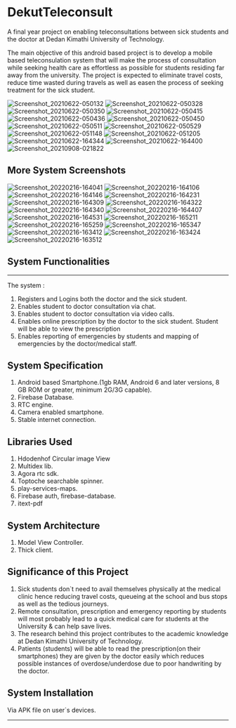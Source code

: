 # DekutTeleconsult
A final year project on enabling teleconsultations between sick students and the doctor at Dedan Kimathi University of Technology. 

The main objective of this android based project is to develop a mobile based teleconsulation system that will make the process of consultation while seeking health care as effortless as possible for students residing far away from the university.
The project is expected to eliminate travel costs, reduce time wasted during travels as well as easen the process of seeking treatment for the sick student.

![Screenshot_20210622-050132](https://user-images.githubusercontent.com/44303544/154270512-917511df-abb7-49e5-932f-6d5150c4bf1b.png)
![Screenshot_20210622-050328](https://user-images.githubusercontent.com/44303544/154270516-27014d12-d480-4469-a179-9a2e5abbcb02.png)
![Screenshot_20210622-050350](https://user-images.githubusercontent.com/44303544/154270530-abcd467d-aa81-401e-9290-3526daa99492.png)
![Screenshot_20210622-050415](https://user-images.githubusercontent.com/44303544/154270546-9e21ce05-e591-42cb-aed0-d7651933d63a.png)
![Screenshot_20210622-050436](https://user-images.githubusercontent.com/44303544/154270559-d1427646-4c5e-43fe-bbc8-4e98a9732d2d.png)
![Screenshot_20210622-050450](https://user-images.githubusercontent.com/44303544/154270564-86a9273c-788f-4654-b268-6f45ed71a68e.png)
![Screenshot_20210622-050511](https://user-images.githubusercontent.com/44303544/154270569-3ed154d2-91bc-4692-b076-549ea5d099df.png)
![Screenshot_20210622-050529](https://user-images.githubusercontent.com/44303544/154270415-17af30ac-27e7-4810-8b58-15af11d545c2.png)
![Screenshot_20210622-051148](https://user-images.githubusercontent.com/44303544/154270486-58cffd23-bf1e-4d42-8f1b-04ef561ba3fa.png)
![Screenshot_20210622-051205](https://user-images.githubusercontent.com/44303544/154270492-f7abde6c-2401-4c9c-8cbf-560c1d8f0531.png)
![Screenshot_20210622-164344](https://user-images.githubusercontent.com/44303544/154270497-10d0f143-a2aa-4ab1-b549-19a8a3f4a7c8.png)
![Screenshot_20210622-164400](https://user-images.githubusercontent.com/44303544/154270505-5253df04-db8a-4027-a406-0544dadf3dcb.png)
![Screenshot_20210908-021822](https://user-images.githubusercontent.com/44303544/154274442-3c58eda7-a915-4b28-afdc-b6f428d872af.png)


## More System Screenshots
![Screenshot_20220216-164041](https://user-images.githubusercontent.com/44303544/154287088-1e68391e-18c8-41c7-ac5e-cc8aebb46e44.png)
![Screenshot_20220216-164106](https://user-images.githubusercontent.com/44303544/154287094-f6b186da-6a03-4665-b3fd-442b826513cd.png)
![Screenshot_20220216-164146](https://user-images.githubusercontent.com/44303544/154287100-31a7d974-7ae1-402d-b1f1-bd557120645d.png)
![Screenshot_20220216-164231](https://user-images.githubusercontent.com/44303544/154287104-1de11f70-b11d-4ac6-a808-770582f41f8a.png)
![Screenshot_20220216-164309](https://user-images.githubusercontent.com/44303544/154287109-f3e9c154-5bea-4d99-9041-113c46f859c1.png)
![Screenshot_20220216-164322](https://user-images.githubusercontent.com/44303544/154287116-64c0598c-bed8-4b5a-9684-194d3b9af194.png)
![Screenshot_20220216-164340](https://user-images.githubusercontent.com/44303544/154287118-bc5463ea-a1b3-4414-ab13-86a5f5a9bed9.png)
![Screenshot_20220216-164407](https://user-images.githubusercontent.com/44303544/154287121-f6e5e0f1-4886-4ad8-9262-d9f34c1483b8.png)
![Screenshot_20220216-164531](https://user-images.githubusercontent.com/44303544/154287123-44b06145-6f0b-414f-898f-9fbbe19dce49.png)
![Screenshot_20220216-165211](https://user-images.githubusercontent.com/44303544/154287127-939368f2-92f5-4c0c-a4a6-073e94c4d01b.png)
![Screenshot_20220216-165259](https://user-images.githubusercontent.com/44303544/154287132-0e47a466-d4b4-47f6-86f9-6af165a6f98d.png)
![Screenshot_20220216-165347](https://user-images.githubusercontent.com/44303544/154287134-f91d7b4a-59a3-4995-81fe-ef57a9dd599f.png)
![Screenshot_20220216-163412](https://user-images.githubusercontent.com/44303544/154287138-44545031-9fa5-4b7a-b36a-baca24d12d69.png)
![Screenshot_20220216-163424](https://user-images.githubusercontent.com/44303544/154287139-59d58e9c-7513-4ca6-8181-096c2f2abf9e.png)
![Screenshot_20220216-163512](https://user-images.githubusercontent.com/44303544/154287080-8cfffa45-7624-4c88-9726-7170564e51d0.png)



## System Functionalities
---
The system :
1. Registers and Logins both the doctor and the sick student.
2. Enables student to doctor consultation via chat. 
3. Enables student to doctor consultation via video calls.
4. Enables online prescription by the doctor to the sick student. Student will be able to view the prescription
5. Enables reporting of emergencies by students and mapping of emergencies by the doctor/medical staff.

## System Specification
1. Android based Smartphone.(1gb RAM, Android 6 and later versions, 8 GB ROM or greater, minimum 2G/3G capable).
2. Firebase Database.
3. RTC engine.
4. Camera enabled smartphone.
5. Stable internet connection.


## Libraries Used
1. Hdodenhof Circular image View 
2. Multidex lib.
3. Agora rtc sdk.
4. Toptoche searchable spinner.
5. play-services-maps.
6. Firebase auth, firebase-database.
7. itext-pdf

## System Architecture
1. Model View Controller.
2. Thick client.

## Significance of this Project
1. Sick students don`t need to avail themselves physically at the medical clinic hence reducing travel costs, queueing at the school and bus stops as well as the tedious journeys.
2. Remote consultation, prescription and emergency reporting by students will most probably lead to a quick medical care for students at the University & can help save lives.
3. The research behind this project contributes to the academic knowledge at Dedan Kimathi University of Technology.
4. Patients (students) will be able to read the prescription(on their smartphones) they are given by the doctor easily which reduces possible instances of overdose/underdose due to poor handwriting by the doctor.


## System Installation
Via APK file on user`s devices.

***
